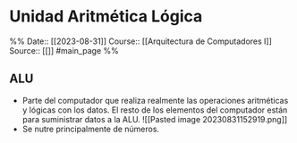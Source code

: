 # Unidad Aritmética Lógica

%%
Date:: [[2023-08-31]]
Course:: [[Arquitectura de Computadores I]]
Source:: [[]] #main_page 
%%

## ALU
- Parte del computador que realiza realmente las operaciones aritméticas y lógicas con los datos. El resto de los elementos del computador están para suministrar datos a la ALU. ![[Pasted image 20230831152919.png]]
- Se nutre principalmente de números.

